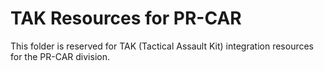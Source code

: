 # TAK Resources for PR-CAR

This folder is reserved for TAK (Tactical Assault Kit) integration resources for the PR-CAR division.
